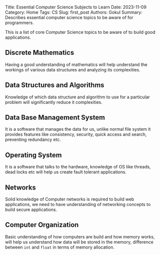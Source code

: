 Title: Essential Computer Science Subjects to Learn
Date: 2023-11-09
Category: Home
Tags: CS
Slug: first_post
Authors: Gokul
Summary: Describes essential computer science topics to be aware of for programmers.

This is a list of core Computer Science topics to be aware of to build good applications.

## Discrete Mathematics

Having a good understanding of mathematics will help understand the workings of
various data structures and analyzing its complexities.

## Data Structures and Algorithms

Knowledge of which data structure and algorithm to use for a particular problem will
significantly reduce it complexities.

## Data Base Management System

It is a software that manages the data for us, unlike normal file system it provides features 
like consistency, security, quick access and search, preventing redundancy etc.

## Operating System

It is a software that talks to the hardware, knowledge of OS like threads, dead locks etc
will help us create fault tolerant applications.

## Networks

Solid knowledge of Computer networks is required to build web applications, we need to have
understanding of networking concepts to build secure applications.

## Computer Organization

Basic understanding of how computers are build and how memory works, will help us understand how
data will be stored in the memory, difference between `int` and `float` in terms of memory allocation.

